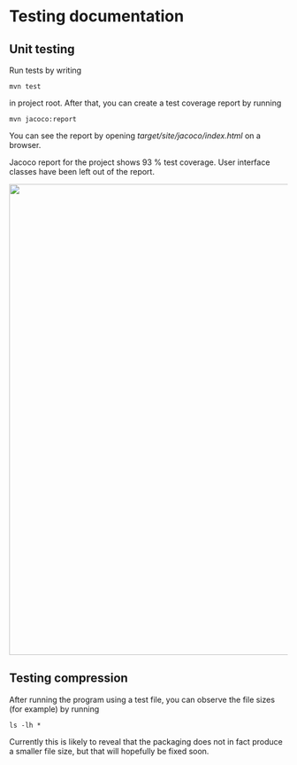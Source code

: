 # Testing documentation

## Unit testing

Run tests by writing

```
mvn test
```

in project root. After that, you can create a test coverage report by running 

```
mvn jacoco:report
```

You can see the report by opening _target/site/jacoco/index.html_ on a browser.

Jacoco report for the project shows 93 % test coverage. User interface classes have been left out of the report.

<img src="https://github.com/sainikumara/compressao_sem_perdas/blob/master/documentation/jacoco_2019-06-20.png" width="850">

## Testing compression

After running the program using a test file, you can observe the file sizes (for example) by running

```
ls -lh *
```

Currently this is likely to reveal that the packaging does not in fact produce a smaller file size, but that will hopefully be fixed soon.
